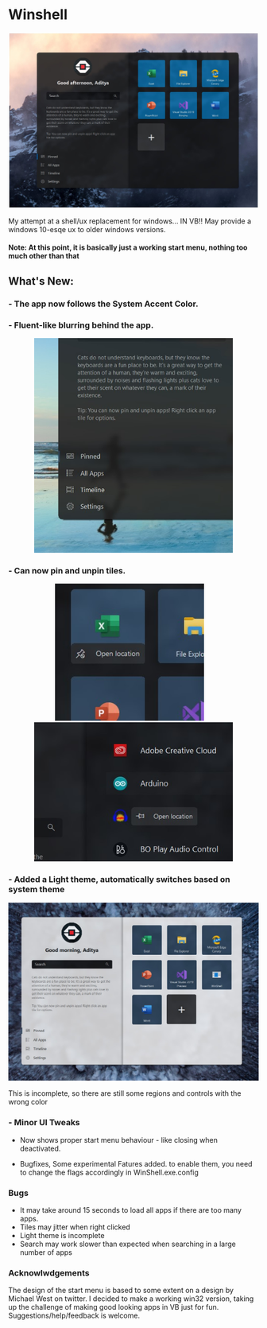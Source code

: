 # Winshell

<p align="center">
  <img src="WinShell/Resources/dark.jpg" width="900">
</p>

My attempt at a shell/ux replacement for windows... IN VB!!
May provide a windows 10-esqe ux to older windows versions.

#### Note: At this point, it is basically just a working start menu, nothing too much other than that

## What's New:

###  - The app now follows the System Accent Color.
###  - Fluent-like blurring behind the app.  
<p align="center">
  <img src="WinShell/Resources/blur.jpg" width="400">
</p>

###  - Can now pin and unpin tiles.
<p align="center">
  <img src="WinShell/Resources/menu.jpg" width="300"> &nbsp;&nbsp;&nbsp; <img src="WinShell/Resources/menu2.jpg" width="400">
</p>

###  - Added a Light theme, automatically switches based on system theme
<p align="center">
  <img src="WinShell/Resources/light.jpg" width="600">
</p>
This is incomplete, so there are still some regions and controls with the wrong color


###  - Minor UI Tweaks
 - Now shows proper start menu behaviour - like closing when deactivated.

 - Bugfixes, 
Some experimental Fatures added. to enable them, you need to change the flags accordingly in WinShell.exe.config

### Bugs
  - It may take around 15 seconds to load all apps if there are too many apps.
  - Tiles may jitter when right clicked
  - Light theme is incomplete
  - Search may work slower than expected when searching in a large number of apps

### Acknowlwdgements
 The design of the start menu is based to some extent on a design by Michael West on twitter. I decided to make a working win32 version,
 taking up the challenge of making good looking apps in VB just for fun. Suggestions/help/feedback is welcome.
